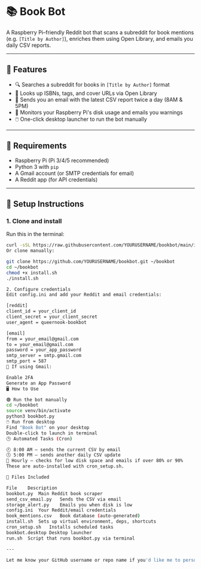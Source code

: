 # 📚 Book Bot

A Raspberry Pi–friendly Reddit bot that scans a subreddit for book mentions (e.g. `[Title by Author]`), enriches them using Open Library, and emails you daily CSV reports.

---

## 🚀 Features

- 🔍 Searches a subreddit for books in `[Title by Author]` format
- 📖 Looks up ISBNs, tags, and cover URLs via Open Library
- 📨 Sends you an email with the latest CSV report twice a day (8AM & 5PM)
- 🧼 Monitors your Raspberry Pi's disk usage and emails you warnings
- 🖱️ One-click desktop launcher to run the bot manually

---

## 💾 Requirements

- Raspberry Pi (Pi 3/4/5 recommended)
- Python 3 with `pip`
- A Gmail account (or SMTP credentials for email)
- A Reddit app (for API credentials)

---

## 🔧 Setup Instructions

### 1. Clone and install

Run this in the terminal:

```bash
curl -sSL https://raw.githubusercontent.com/YOURUSERNAME/bookbot/main/install.sh | bash
Or clone manually:

git clone https://github.com/YOURUSERNAME/bookbot.git ~/bookbot
cd ~/bookbot
chmod +x install.sh
./install.sh

2. Configure credentials
Edit config.ini and add your Reddit and email credentials:

[reddit]
client_id = your_client_id
client_secret = your_client_secret
user_agent = queernook-bookbot

[email]
from = your_email@gmail.com
to = your_email@gmail.com
password = your_app_password
smtp_server = smtp.gmail.com
smtp_port = 587
📌 If using Gmail:

Enable 2FA
Generate an App Password
🖥️ How to Use

🟢 Run the bot manually
cd ~/bookbot
source venv/bin/activate
python3 bookbot.py
🖱️ Run from desktop
Find "Book Bot" on your desktop
Double-click to launch in terminal
🕒 Automated Tasks (Cron)

🕗 8:00 AM – sends the current CSV by email
🕔 5:00 PM – sends another daily CSV update
🔁 Hourly – checks for low disk space and emails if over 80% or 90%
These are auto-installed with cron_setup.sh.

📁 Files Included

File	Description
bookbot.py	Main Reddit book scraper
send_csv_email.py	Sends the CSV via email
storage_alert.py	Emails you when disk is low
config.ini	Your Reddit/email credentials
book_mentions.csv	Book database (auto-generated)
install.sh	Sets up virtual environment, deps, shortcuts
cron_setup.sh	Installs scheduled tasks
bookbot.desktop	Desktop launcher
run.sh	Script that runs bookbot.py via terminal

---

Let me know your GitHub username or repo name if you'd like me to personalize the URLs for your actual repo!
